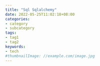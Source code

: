 ```yaml
---
title: "Sql Sqlalchemy"
date: 2022-05-25T11:02:18+08:00
categories:
- category
- subcategory
tags:
- tag1
- tag2
keywords:
- tech
#thumbnailImage: //example.com/image.jpg
---
```


<!--more-->
